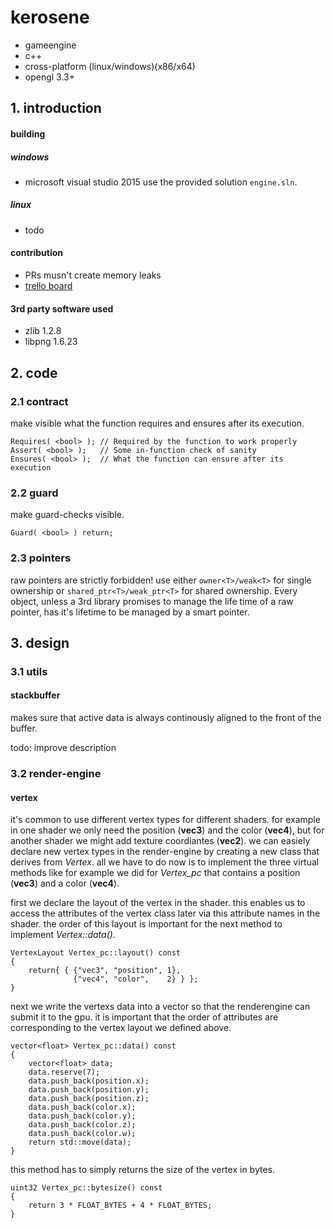 # kerosene
- gameengine
- c++
- cross-platform (linux/windows)(x86/x64)
- opengl 3.3+

## 1. introduction
#### building
##### windows
* microsoft visual studio 2015
use the provided solution `engine.sln`.

##### linux
* todo

#### contribution
- PRs musn't create memory leaks
- [trello board](http://trello.com/b/WejibOAw/engine)

#### 3rd party software used
- zlib 1.2.8
- libpng 1.6.23

## 2. code
### 2.1 contract
make visible what the function requires and ensures after its execution.

    Requires( <bool> ); // Required by the function to work properly
    Assert( <bool> );   // Some in-function check of sanity 
    Ensures( <bool> );  // What the function can ensure after its execution

### 2.2 guard
make guard-checks visible.

    Guard( <bool> ) return;

### 2.3 pointers
raw pointers are strictly forbidden! use either `owner<T>/weak<T>` for single ownership or `shared_ptr<T>/weak_ptr<T>` for shared ownership. Every object, unless a 3rd library promises to manage the life time of a raw pointer, has it's lifetime to be managed by a smart pointer.

## 3. design
### 3.1 utils
#### stackbuffer<T>
makes sure that active data is always continously aligned to the front of the buffer.

todo: improve description

### 3.2 render-engine
#### vertex
it's common to use different vertex types for different shaders. for example in one shader we only need the position (**vec3**) and the color (**vec4**), but for another shader we might add texture coordiantes (**vec2**). we can easiely declare new vertex types in the render-engine by creating a new class that derives from *Vertex*. all we have to do now is to implement the three virtual methods like for example we did for *Vertex_pc* that contains a position (**vec3**) and a color (**vec4**).

first we declare the layout of the vertex in the shader. this enables us to access the attributes of the vertex class later via this attribute names in the shader. the order of this layout is important for the next method to implement *Vertex::data()*.

    VertexLayout Vertex_pc::layout() const
    {
        return{ { {"vec3", "position", 1}, 
                  {"vec4", "color",    2} } };
    }

next we write the vertexs data into a vector so that the renderengine can submit it to the gpu. it is important that the order of attributes are corresponding to the vertex layout we defined above.

    vector<float> Vertex_pc::data() const
    {
        vector<float> data;
        data.reserve(7);
        data.push_back(position.x);
        data.push_back(position.y);
        data.push_back(position.z);
        data.push_back(color.x);
        data.push_back(color.y);
        data.push_back(color.z);
        data.push_back(color.w);
        return std::move(data);
    }

this method has to simply returns the size of the vertex in bytes.

    uint32 Vertex_pc::bytesize() const 
    { 
        return 3 * FLOAT_BYTES + 4 * FLOAT_BYTES; 
    }
